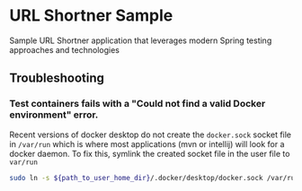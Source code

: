 # URL Shortner Sample

Sample URL Shortner application that leverages modern Spring testing approaches and technologies


## Troubleshooting

### Test containers fails with a "Could not find a valid Docker environment" error.

Recent versions of docker desktop do not create the `docker.sock` socket file in `/var/run` which is where most applications
(mvn or intellij) will look for a docker daemon.
To fix this, symlink the created socket file in the user file to `var/run`

```bash
sudo ln -s ${path_to_user_home_dir}/.docker/desktop/docker.sock /var/run/docker.sock
```
